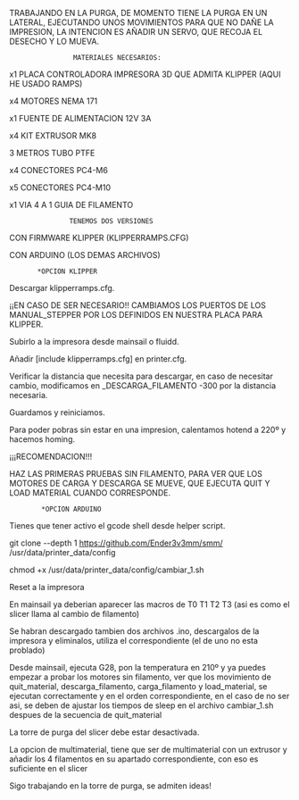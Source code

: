 


TRABAJANDO EN LA PURGA, DE MOMENTO TIENE LA PURGA EN UN LATERAL, EJECUTANDO UNOS MOVIMIENTOS PARA QUE NO DAÑE LA IMPRESION, LA INTENCION ES AÑADIR UN SERVO, QUE RECOJA EL DESECHO Y LO MUEVA.









                    MATERIALES NECESARIOS:


x1 PLACA CONTROLADORA IMPRESORA 3D QUE ADMITA KLIPPER (AQUI HE USADO RAMPS)

x4 MOTORES NEMA 171

x1 FUENTE DE ALIMENTACION 12V 3A

x4 KIT EXTRUSOR MK8

3 METROS TUBO PTFE

x4 CONECTORES PC4-M6

x5 CONECTORES PC4-M10

x1 VIA 4 A 1 GUIA DE FILAMENTO



                   TENEMOS DOS VERSIONES

CON FIRMWARE KLIPPER (KLIPPERRAMPS.CFG)

CON ARDUINO (LOS DEMAS ARCHIVOS)









           *OPCION KLIPPER

Descargar klipperramps.cfg.

¡¡EN CASO DE SER NECESARIO!! CAMBIAMOS LOS PUERTOS DE LOS MANUAL_STEPPER POR LOS DEFINIDOS EN NUESTRA PLACA PARA KLIPPER.

Subirlo a la impresora desde mainsail o fluidd.

Añadir [include klipperramps.cfg] en printer.cfg.

Verificar la distancia que necesita para descargar, en caso de necesitar cambio, modificamos en _DESCARGA_FILAMENTO -300 por la distancia necesaria.
 
 Guardamos y reiniciamos.
 
 Para poder pobras sin estar en una impresion, calentamos hotend a 220º y hacemos homing.
 
 ¡¡¡RECOMENDACION!!!

 HAZ LAS PRIMERAS PRUEBAS SIN FILAMENTO, PARA VER QUE LOS MOTORES DE CARGA Y DESCARGA SE MUEVE, QUE EJECUTA QUIT Y LOAD MATERIAL CUANDO CORRESPONDE.
 

            *OPCION ARDUINO

Tienes que tener activo el gcode shell desde helper script.

git clone --depth 1 https://github.com/Ender3v3mm/smm/ /usr/data/printer_data/config

chmod +x /usr/data/printer_data/config/cambiar_1.sh

Reset a la impresora

En mainsail ya deberian aparecer las macros de T0 T1 T2 T3 (asi es como el slicer llama al cambio de filamento)

Se habran descargado tambien dos archivos .ino, descargalos de la impresora y eliminalos, utiliza el correspondiente (el de uno no esta problado)

Desde mainsail, ejecuta G28, pon la temperatura en 210º y ya puedes empezar a probar los motores sin filamento, ver que los movimiento de quit_material, descarga_filamento, carga_filamento y load_material,
se ejecutan correctamente y en el orden correspondiente, en el caso de no ser asi, se deben de ajustar los tiempos de sleep en el archivo cambiar_1.sh despues de la secuencia de quit_material

La torre de purga del slicer debe estar desactivada.

La opcion de multimaterial, tiene que ser de multimaterial con un extrusor y añadir los 4 filamentos en su apartado correspondiente, con eso es suficiente en el slicer

Sigo trabajando en la torre de purga, se admiten ideas!


